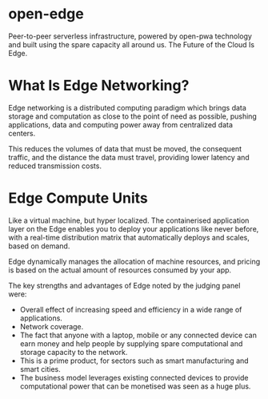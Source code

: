 # open-edge
Peer-to-peer serverless infrastructure, powered by open-pwa technology and built using the spare capacity all around us. The Future of the Cloud Is Edge.

# What Is Edge Networking?
Edge networking is a distributed computing paradigm which brings data storage and computation as close to the point of need as possible, pushing applications, data and computing power away from centralized data centers.

This reduces the volumes of data that must be moved, the consequent traffic, and the distance the data must travel, providing lower latency and reduced transmission costs.

# Edge Compute Units
Like a virtual machine, but hyper localized. The containerised application layer on the Edge enables you to deploy your applications like never before, with a real-time distribution matrix that automatically deploys and scales, based on demand.

Edge dynamically manages the allocation of machine resources, and pricing is based on the actual amount of resources consumed by your app.





The key strengths and advantages of Edge noted by the judging panel were:

- Overall effect of increasing speed and efficiency in a wide range of applications.
- Network coverage.
- The fact that anyone with a laptop, mobile or any connected device can earn money and help people by supplying spare computational and storage capacity to the network.
- This is a prime product, for sectors such as smart manufacturing and smart cities.
- The business model leverages existing connected devices to provide computational power that can be monetised was seen as a huge plus.
